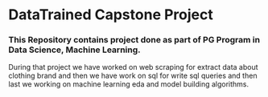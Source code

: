 # DataTrained Capstone Project
### **This Repository contains project done as part of PG Program in Data Science, Machine Learning.**
During that project we have worked on web scraping for extract data about clothing brand and then we have work on sql for write sql queries and then last we working on machine learning eda and model building algorithms.
